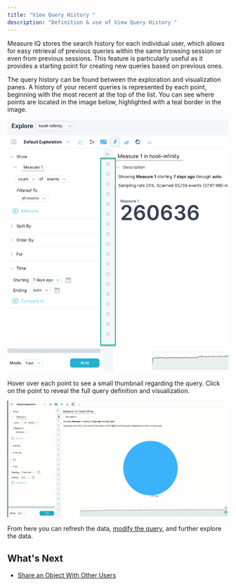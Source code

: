 ```yaml
---
title: "View Query History "
description: "Definition & use of View Query History "
---
```


Measure IQ stores the search history for each individual user, which allows for easy retrieval of previous queries within the same browsing session or even from previous sessions. This feature is particularly useful as it provides a starting point for creating new queries based on previous ones.

The query history can be found between the exploration and visualization panes. A history of your recent queries is represented by each point, beginning with the most recent at the top of the list. You can see where points are located in the image below, highlighted with a teal border in the image.

![](./attachments/2023-03-17_16-41-39.png)

Hover over each point to see a small thumbnail regarding the query. Click on the point to reveal the full query definition and visualization.

![](<./attachments/2023-03-17_16-53-51%20(1).webp>)

From here you can refresh the data, [modify the query](../../modify-a-query), and further explore the data.

## What's Next

- [Share an Object With Other Users](../../measure-user-guides/manage-your-created-objects/share-an-object-with-other-users)
